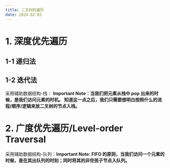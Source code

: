 ```yaml
---
title: 二叉树的遍历
date: 2024-02-03
---
```

# 1. 深度优先遍历
## 1-1 递归法
## 1-2 迭代法
采用辅助数据结构-栈： **Important Note：当我们把元素从栈中 pop 出来的时候，是我们访问元素的时机。 知道这一点之后，我们只需要想明白按照什么的流程/顺序/逻辑来放二叉树的节点入栈。**
# 2. 广度优先遍历/Level-order Traversal
采用辅助数据结构-队列：**Important Note: FIFO 的原则，当我们访问一个元素的时候，是在其出队列的时刻；同时将其的非空孩子节点入队列。**
